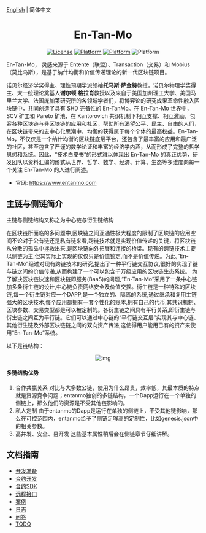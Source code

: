 [English](./README.md) | 简体中文

<h1 align="center">En-Tan-Mo</h1>
<div align="center">

[![License](https://img.shields.io/badge/license-MIT-yellow.svg?style=flat)]()
[![Platform](https://img.shields.io/badge/platform-Ubuntu-orange.svg?style=flat)](http://www.entanmo.com/download/entanmo-ubuntu.tar.gz)
[![Platform](https://img.shields.io/badge/platform-Windows-blue.svg?style=flat)](http://www.entanmo.com/download/entanmo-windows.zip)
![Platform](https://img.shields.io/badge/platform-mac-brightgreen.svg?style=flat)

</div>   

En-Tan-Mo， 灵感来源于 Entente（联盟）、Transaction（交易）和 Mobius（莫比乌斯），是基于纳什均衡和价值传递理论的新一代区块链项目。

诺贝尔经济学奖得主、理性预期学派领袖**托马斯·萨金特**教授，诺贝尔物理学奖得主、大一统理论奠基人**谢尔顿·格拉肖**教授以及来自于美国加州理工大学、美国马里兰大学、法国庞加莱研究所的各领域学者们，将博弈论的研究成果革命性融入区块链中，共同创造了具有 SHD 完备性的 En-TanMo。在 En-Tan-Mo 世界中，SCV 矿工和 Pareto 矿池，在 Kantorovich 共识机制下相互支撑、相互激励，包容各种区块链与非区块链的应用和社区，帮助所有渴望公平、民主、自由的人们，在区块链带来的去中心化思潮中，均衡的获得属于每个个体的最高权益。En-Tan-Mo，不仅仅是一个纳什均衡的区块链底层平台，还包含了最丰富的应用和最广泛的社区，甚至包含了严谨的数学论证和丰富的经济学内涵，从而形成了完整的哲学思想和系统。因此，“技术白皮书”的形式难以体现出 En-Tan-Mo 的真正优势，研发团队以资料汇编的形式从世界、哲学、数学、经济、计算、生态等多维度向每一个关注 En-Tan-Mo 的人进行阐述。

- 官网: https://www.entanmo.com

## 主链与侧链简介

主链与侧链结构又称之为中心链与衍生链结构

在区块链所面临的多问题中,区块链之间互通性极大程度的限制了区块链的应用空间不论对于公有链还是私有链来看,跨链技术就是实现价值传递的关键，将区块链从分散的孤岛中拯救出来,是区块链向外拓展和连接的桥梁。现有的跨链技术主要以侧链为主,但其实际上实现的仅仅只是价值锁定,而不是价值传递。为此,“En-Tan-Mo”经过对现有跨链技术的研究,提出了一种平行链交互协议,很好的实现了链与链之间的价值传递,从而构建了一个可以包含千万级应用的区块链生态系统。
为了解决区块链快速和区块链即服务(BaaS)的问题,“En-Tan-Mo”采用了一条中心链加多条衍生链的设计,中心链负责网络安全及价值交换。衍生链是一种特殊的区块链,每一个衍生链对应一个DAPP,是一个独立的、隔离的系统,通过继承和复用主链强大的区块技术,每个应用都拥有一套个性化的账本,拥有自己的代币,其共识机制、区块参数、交易类型都是可以被定制的。各衍生链之间具有平行关系,即衍生链与衍生链之间互为平行链。它们可以通过中心链的“平行链交互层”实现其与中心链、其他衍生链及外部区块链链之间的双向资产传递,这使得用户能用已有的资产来使用“En-Tan-Mo”系统。

以下是链结构：
<div align="center">

![img](./img/sidechain.png)

</div>  

#### 多链结构优势
1. 合作共赢关系
  对比与大多数公链，使用为什么昂贵，效率低，其最本质的特点就是资源竞争问题；entanmo独创的多链结构，一个Dapp运行在一个单独的侧链上，那么他们的资源是不受其他链影响的。
2. 私人定制
  由于entanmo的Dapp是运行在单独的侧链上，不受其他链影响，那么在可控范围内，entanmo给予了侧链足够高的定制性，比如genesis.json中的相关参数。
3. 高并发、安全、易开发
  这些基本属性稍后会在侧链章节仔细讲解。
 
 ## 文档指南
 - [开发准备](./md/before_dev.md)
 - [合约开发](./md/smart_contract.md)
 - [合约SDK](./md/smart_contract_api.md)
 - [远程接口](./md/http_api.md)
 - [案例](./md/demo.md)
 - [日志](./md/log.md)
 - [问答](./md/QA.md)
 - [TODO](./md/TODO.md)

